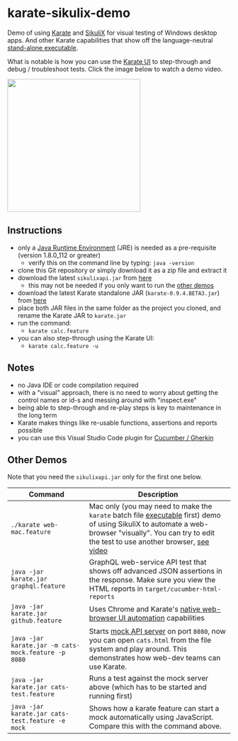 # karate-sikulix-demo
Demo of using [Karate](https://github.com/intuit/karate) and [SikuliX](http://sikulix.com) for visual testing of Windows desktop apps. And other Karate capabilities that show off the language-neutral [stand-alone executable](https://github.com/intuit/karate/tree/master/karate-netty#standalone-jar).

What is notable is how you can use the [Karate UI](https://github.com/intuit/karate/wiki/Karate-UI) to step-through and debug / troubleshoot tests. Click the image below to watch a demo video.

<a href="https://twitter.com/ptrthomas/status/1139227647496445952"><img src="https://pbs.twimg.com/ext_tw_video_thumb/1139227560850575360/pu/img/n98Gzn50Wdxdg3NK.jpg" height="300" /></a>

## Instructions
* only a [Java Runtime Environment](https://www.oracle.com/technetwork/java/javase/downloads/index.html) (JRE) is needed as a pre-requisite (version 1.8.0_112 or greater)
  * verify this on the command line by typing: `java -version`
* clone this Git repository or simply download it as a zip file and extract it
* download the latest `sikulixapi.jar` from [here](https://raiman.github.io/SikuliX1/downloads.html)
  * this may not be needed if you only want to run the [other demos](#other-demos)
* download the latest Karate standalone JAR (`karate-0.9.4.BETA3.jar`) from [here](https://dl.bintray.com/ptrthomas/karate)
* place both JAR files in the same folder as the project you cloned, and rename the Karate JAR to `karate.jar`
* run the command:
  * `karate calc.feature`
* you can also step-through using the Karate UI:
  * `karate calc.feature -u`

## Notes
* no Java IDE or code compilation required
* with a "visual" approach, there is no need to worry about getting the control names or id-s and messing around with "inspect.exe"
* being able to step-through and re-play steps is key to maintenance in the long term
* Karate makes things like re-usable functions, assertions and reports possible
* you can use this Visual Studio Code plugin for [Cucumber / Gherkin](https://marketplace.visualstudio.com/items?itemName=stevejpurves.cucumber)

## Other Demos

Note that you need the `sikulixapi.jar` only for the first one below.

| Command | Description |
| ------- | ----------- |
| `./karate web-mac.feature` | Mac only (you may need to make the `karate` batch file [executable](https://stackoverflow.com/a/5126052/143475) first) demo of using SikuliX to automate a web-browser "visually". You can try to edit the test to use another browser, [see video](https://twitter.com/ptrthomas/status/1140644188960112640)
|`java -jar karate.jar graphql.feature` | GraphQL web-service API test that shows off advanced JSON assertions in the response. Make sure you view the HTML reports in `target/cucumber-html-reports`
| `java -jar karate.jar github.feature` | Uses Chrome and Karate's [native web-browser UI automation](https://github.com/intuit/karate/tree/master/karate-core) capabilities
| `java -jar karate.jar -m cats-mock.feature -p 8080` | Starts [mock API server](https://github.com/intuit/karate/tree/master/karate-netty#mock-server) on port `8080`, now you can open `cats.html` from the file system and play around. This demonstrates how web-dev teams can use Karate.
| `java -jar karate.jar cats-test.feature` | Runs a test against the mock server above (which has to be started and running first)
| `java -jar karate.jar cats-test.feature -e mock` | Shows how a karate feature can start a mock automatically using JavaScript. Compare this with the command above. |


